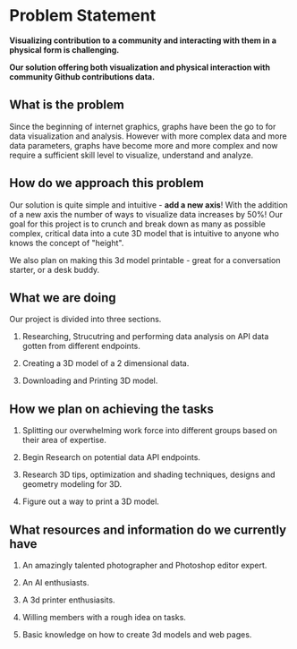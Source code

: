 # Problem Statement

**Visualizing contribution to a community and interacting with them in a physical form is challenging.**

**Our solution offering both visualization and physical interaction with community Github contributions data.**

## What is the problem

Since the beginning of internet graphics, graphs have been the go to for data visualization and analysis. However with more complex data and more data parameters, graphs have become more and more complex and now require a sufficient skill level to visualize, understand and analyze.

## How do we approach this problem

Our solution is quite simple and intuitive - **add a new axis**! With the addition of a new axis the number of ways to visualize data increases by 50%! Our goal for this project is to crunch and break down as many as possible complex, critical data into a cute 3D model that is intuitive to anyone who knows the concept of "height".

We also plan on making this 3d model printable - great for a conversation starter, or a desk buddy. 

## What we are doing

Our project is divided into three sections.

1. Researching, Strucutring and performing data analysis on API data gotten from different endpoints.

2. Creating a 3D model of a 2 dimensional data.

3. Downloading and Printing 3D model.

## How we plan on achieving the tasks

1. Splitting our overwhelming work force into different groups based on their area of expertise.

2. Begin Research on potential data API endpoints.

3. Research 3D tips, optimization and shading techniques, designs and geometry modeling for 3D.

4. Figure out a way to print a 3D model.

## What resources and information do we currently have

1. An amazingly talented photographer and Photoshop editor expert.

2. An AI enthusiasts.

3. A 3d printer enthusiasits.

4. Willing members with a rough idea on tasks.

5. Basic knowledge on how to create 3d models and web pages.
